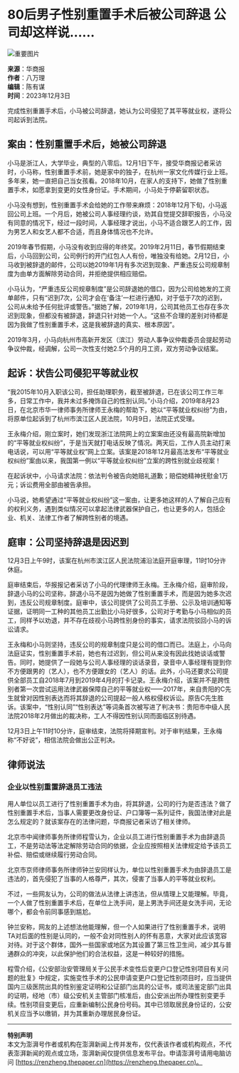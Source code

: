 # 80后男子性别重置手术后被公司辞退 公司却这样说......

![重要图片](https://image.thepaper.cn/publish/interaction/image/3/81/897.jpg)

**来源**：华商报  
**作者**：八万理  
**编辑**：陈有谋  
**时间**：2023年12月3日  

完成性别重置手术后，小马被公司辞退，她认为公司侵犯了其平等就业权，遂将公司起诉到法院。  

## 案由：性别重置手术后，她被公司辞退

小马是浙江人，大学毕业，典型的八零后。12月1日下午，接受华商报记者采访时，小马称，性别重置手术前，她是家中的独子，在杭州一家文化传媒行业上班。多年来，她一直把自己当女孩看。2018年10月，在家人的支持下，她做了性别重置手术，如愿拿到变更的女性身份证。手术期间，小马处于停薪留职状态。

小马没有想到，性别重置手术会给她的工作带来麻烦：2018年12月下旬，小马返回公司上班。一个月后，她被公司人事经理约谈，劝其自觉提交辞职报告，小马没有同意的情况下，经过一段时间，人事经理才说出，小马不适合跟艺人的工作，因为男艺人和女艺人都不合适，而且身体情况也不允许。

2019年春节假期，小马没有收到应得的年终奖。2019年2月11日，春节假期结束后，小马回到公司，公司例行的开门红包人人有份，唯独没有给她。2月12日，小马收到被辞退的邮件，公司以她2019年1月有多次迟到现象、严重违反公司规章制度为由单方面解除劳动合同，并拒绝提供相应赔偿。

小马认为，“严重违反公司规章制度”是公司辞退她的借口，因为公司给她发的工资单邮件，只有“迟到7次，公司才会在‘备注’一栏进行通知，对于低于7次的迟到，公司从未给予任何批评或警告。”据她了解，2019年1月，公司其他员工也存在多次迟到现象，但都没有被辞退，辞退只针对她一个人。“这些不合理的差别对待都是因为我做了性别重置手术，这是我被辞退的真实、根本原因”。

2019年3月，小马向杭州市高新开发区（滨江）劳动人事争议仲裁委员会提起劳动争议仲裁，经调解，公司一次性支付她2.5个月的月工资，双方劳动争议结案。

## 起诉：状告公司侵犯平等就业权

“我2015年10月入职该公司，担任助理职务，截至被辞退，已在该公司工作三年多，日常工作中，我并未过多掩饰自己的性别认同。”小马介绍，2019年8月23日，在北京市华一律师事务所律师王永梅的帮助下，她以“平等就业权纠纷”为由，将原单位起诉到了杭州市滨江区人民法院，10月9日，法院正式受理。

王永梅介绍，刚立案时，她们发现浙江法院网上的立案案由还没有最高院新增加的“平等就业权纠纷”，于是当天就打电话反映了情况。两天后，工作人员主动打来电话说，可以用“平等就业权”网上立案。该案是2018年12月最高法发布“平等就业权纠纷”案由以来，我国第一例以“平等就业权纠纷”立案的跨性别就业歧视案！

在起诉状中，小马请求法院：依法判令被告向她赔礼道歉；赔偿她精神抚慰金1万元；诉讼费用全部由被告承担。

小马说，她希望通过“平等就业权纠纷”这一案由，让更多她这样的人了解自己应有的权利义务，遇到类似情况可以拿起法律武器保护自己，也让更多的人，包括企业、机关、法律工作者了解跨性别者的境遇。

## 庭审：公司坚持辞退是因迟到

12月3日上午9时，该案在杭州市滨江区人民法院浦沿法庭开庭审理，11时10分许休庭。  

庭审结束后，华报报记者采访了小马的代理律师王永梅。王永梅介绍，庭审阶段，辞退小马的公司坚称，辞退小马不是因为她做了性别重置手术，而是因为她多次迟到，违反公司规章制度。庭审中，该公司提供了公司员工手册、公示及培训通知等证据，证明同一工种的其他员工出勤比小马好很多，公司对于考勤与小马相似的员工，同样予以劝退，并不存在歧视小马跨性别身份的事实，请求法院驳回小马的诉讼请求。

王永梅和小马则坚持，违反公司的规章制度只是公司的借口而已。法庭上，小马向法庭证实，性别重置手术前，她也有过迟到，但公司从来没有因此找她谈话或警告。同时，她提供了一段她与公司人事经理的谈话录音，录音中人事经理有提到你不方便跟男的（艺人），也不方便跟女的（艺人）的话。此外，小马还要求公司提供全部员工自2018年7月到2019年4月的打卡记录。王永梅介绍，该案并不是跨性别者第一次尝试运用法律武器保障自己的平等就业权——2017年，来自贵阳的C先生就曾对因性别表达而将其辞退的公司提起一般人格权侵权诉讼。原告C先生胜诉。该案中，“性别认同”“性别表达”等词条首次被写进了判决书：贵阳市中级人民法院2018年2月做出的裁决称，工人不得因性别认同而面临区别待遇。

12月3日上午11时10分许，庭审结束，法院将择期宣判。对于审判结果，王永梅称“不好说”，相信法院会做出公正判决。

## 律师说法

### 企业以性别重置辞退员工违法

用人单位以员工进行了性别重置手术为由，将其辞退，公司的行为是否违法？做了性别重置手术后，当事人需要更改身份证、户口簿等一系列证件，我国法律对此是怎么规定的？就该案存在的法律问题，华商报记者采访了相关律师。

北京市中闻律师事务所律师程雪认为，企业以员工进行性别重置手术为由辞退员工，不是劳动法等法定解除劳动合同的依据，企业应按照相关法律规定给予该员工补偿、赔偿或继续履行劳动合同。

北京市京师律师事务所律师钟兰安同样认为，单位以性别重置手术为由辞退员工是违法的，首先侵犯了当事的人格尊严，其次，侵害了当事人的平等就业权利。

不过，一些网友认为，公司的做法从法律上讲违法，但从情理上又能理解。毕竟，一个人做了性别重置手术后，在单位上洗手间，是上男洗手间还是女洗手间，无论哪个，都会令前同事感到尴尬。

钟兰安称，网友的上述想法他能理解，但一个人如果进行了性别重置手术，说明TA对后面的性别是认同的，一般不会对同性别人的怀有恶意，大家对此应该宽容对待。对于这个群体，国外一些国家或地区为其设置了第三性卫生间，减少其与普通群众的冲突，以此保护他们的合法权益，这是一种较好的措施。

程雪介绍，《公安部治安管理局关于公民手术变性后变更户口登记性别项目有关问题的批复》中规定，实施变性手术的公民申请变更户口登记性别项目时，应当提供国内三级医院出具的性别鉴定证明和公证部门出具的公证书，或司法鉴定部门出具的证明，经地（市）级公安机关主管部门核准后，由公安派出所办理性别变更手续。性别项目变更后，应重新编制公民身份号码。其中已领取居民身份证的，公安机关应当予以缴销，并为其重新办理居民身份证。

---

**特别声明**  
本文为澎湃号作者或机构在澎湃新闻上传并发布，仅代表该作者或机构观点，不代表澎湃新闻的观点或立场，澎湃新闻仅提供信息发布平台。申请澎湃号请用电脑访问 [https://renzheng.thepaper.cn](https://renzheng.thepaper.cn)。